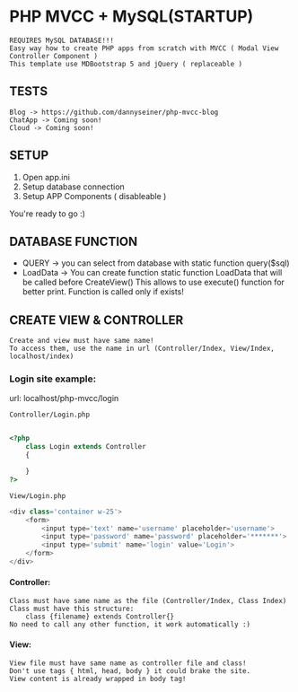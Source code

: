 # PHP MVCC + MySQL(STARTUP)

    REQUIRES MySQL DATABASE!!!
    Easy way how to create PHP apps from scratch with MVCC ( Modal View Controller Component )
    This template use MDBootstrap 5 and jQuery ( replaceable )
    
    
## TESTS
    Blog -> https://github.com/dannyseiner/php-mvcc-blog
    ChatApp -> Coming soon!
    Cloud -> Coming soon!
    
## SETUP
1) Open app.ini 
2) Setup database connection  
3) Setup APP Components ( disableable )

You're ready to go :)

## DATABASE FUNCTION
- QUERY -> you can select from database with static function query($sql)
- LoadData -> You can create function static function LoadData that will be called before CreateView()
              This allows to use execute() function for better print. Function is called only if exists!

## CREATE VIEW & CONTROLLER
    Create and view must have same name!
    To access them, use the name in url (Controller/Index, View/Index, localhost/index)

###     Login site example:

url: localhost/php-mvcc/login


    Controller/Login.php
```php

<?php
    class Login extends Controller
    {

    }
?>
```

    View/Login.php
```php
<div class='container w-25'>
    <form>
        <input type='text' name='username' placeholder='username'>
        <input type='password' name='password' placeholder='*******'>
        <input type='submit' name='login' value='Login'>
    </form>
</div>
```

        

####    Controller:
    Class must have same name as the file (Controller/Index, Class Index)
    Class must have this structure:
        class {filename} extends Controller{}
    No need to call any other function, it work automatically :)

####    View:
    View file must have same name as controller file and class!
    Don't use tags { html, head, body } it could brake the site.
    View content is already wrapped in body tag! 
        
